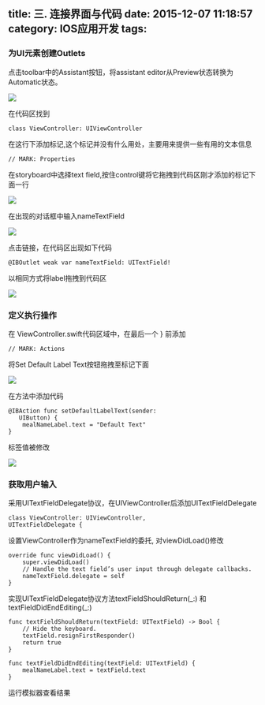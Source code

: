 title: 三. 连接界面与代码
date: 2015-12-07 11:18:57
category:  IOS应用开发
tags:
---

### 为UI元素创建Outlets

点击toolbar中的Assistant按钮，将assistant editor从Preview状态转换为Automatic状态。

![](/images/3-1.png)

在代码区找到

```
class ViewController: UIViewController
```
在这行下添加标记,这个标记并没有什么用处，主要用来提供一些有用的文本信息

```
// MARK: Properties
```

在storyboard中选择text field,按住control键将它拖拽到代码区刚才添加的标记下面一行

![](/images/3-2.png)

在出现的对话框中输入nameTextField

![](/images/3-3.png)

点击链接，在代码区出现如下代码

```
@IBOutlet weak var nameTextField: UITextField!
```
以相同方式将label拖拽到代码区

![](/images/3-4.png)

### 定义执行操作

在 ViewController.swift代码区域中，在最后一个 } 前添加

```
// MARK: Actions
```
将Set Default Label Text按钮拖拽至标记下面

![](/images/3-5.png)

在方法中添加代码

```
@IBAction func setDefaultLabelText(sender:
   UIButton) {
    mealNameLabel.text = "Default Text"
}
```
标签值被修改

![](/images/3-6.png)

### 获取用户输入

采用UITextFieldDelegate协议，在UIViewController后添加UITextFieldDelegate

```
class ViewController: UIViewController,
UITextFieldDelegate {
```

设置ViewController作为nameTextField的委托, 对viewDidLoad()修改

```
override func viewDidLoad() {
    super.viewDidLoad()
    // Handle the text field’s user input through delegate callbacks.
    nameTextField.delegate = self
}
```

实现UITextFieldDelegate协议方法textFieldShouldReturn(\_:) 和 textFieldDidEndEditing(\_:)

```
func textFieldShouldReturn(textField: UITextField) -> Bool {
    // Hide the keyboard.
    textField.resignFirstResponder()
    return true
}
```

```
func textFieldDidEndEditing(textField: UITextField) {
    mealNameLabel.text = textField.text
}
```
运行模拟器查看结果
